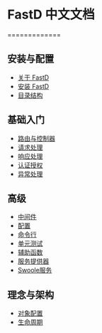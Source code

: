# FastD 中文文档

=============

安装与配置
--------

* [关于 FastD](1-1-about-fastd.md)
* [安装 FastD](1-2-installing.md)
* [目录结构](1-3-directory-structure.md)


基础入门
-------

* [路由与控制器](2-1-routing-and-controllers.md)
* [请求处理](2-2-request-handling.md)
* [响应处理](2-2-response-handling.md)
* [认证授权](2-2-authorization.md)
* [异常处理](2-2-exception-handling.md)

高级
-------

* [中间件](3-1-middleware.md)
* [配置](3-2-configuration.md)
* [命令行](3-3-console.md)
* [单元测试](3-4-testcase.md)
* [辅助函数](3-5-helpers.md)
* [服务提供器](3-6-service-provider.md)
* [Swoole服务](3-7-swoole-server.md)


理念与架构
---------

* [对象配置](4-1-properties-and-configurations.md)
* [生命周期](4-2-lifecycle.md)